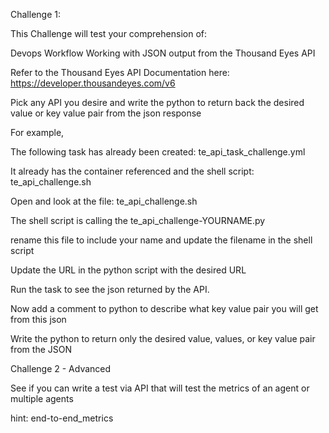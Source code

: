 Challenge 1:

This Challenge will test your comprehension of:

Devops Workflow
Working with JSON output from the Thousand Eyes API

Refer to the Thousand Eyes API Documentation here:
https://developer.thousandeyes.com/v6

Pick any API you desire and write the python to return back the desired value or key value pair from the json response

For example, 

The following task has already been created:
te_api_task_challenge.yml

It already has the container referenced and the shell script: te_api_challenge.sh

Open and look at the file: te_api_challenge.sh

The shell script is calling the te_api_challenge-YOURNAME.py

rename this file to include your name and update the filename in the shell script

Update the URL in the python script with the desired URL

Run the task to see the json returned by the API.

Now add a comment to python to describe what key value pair you will get from this json

Write the python to return only the desired value, values, or key value pair from the JSON

Challenge 2 - Advanced

See if you can write a test via API that will test the metrics of an agent or multiple agents

hint:
end-to-end_metrics


